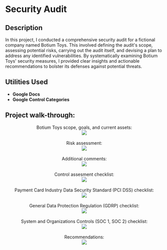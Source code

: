 <h1>Security Audit</h1>


<h2>Description</h2>
In this project, I conducted a comprehensive security audit for a fictional company named Botium Toys. This involved defining the audit's scope, assessing potential risks, carrying out the audit itself, and devising a plan to address any identified vulnerabilities. By systematically examining Botium Toys' security measures, I provided clear insights and actionable recommendations to bolster its defenses against potential threats.
<br />


<h2>Utilities Used</h2>

- <b>Google Docs</b>
- <b>Google Control Categories</b>

<h2>Project walk-through:</h2>

<p align="center">
Botium Toys scope, goals, and current assets: <br/>
<img src="https://i.imgur.com/4tQ4tmK.png"/>
<br />
<br />
Risk assessment:  <br/>
<img src="https://i.imgur.com/DkJ6960.png"/>
<br />
<br />
Additional comments: <br/>
<img src="https://i.imgur.com/GgtEhtZ.png"/>
<br />
<br />
Control assesment checklist: <br/>
<img src="https://i.imgur.com/XlMdMBz.png"/>
<br />
<br />
Payment Card Industry Data Security Standard (PCI DSS) checklist: <br/>
<img src="https://i.imgur.com/CczMx8j.png"/>
<br />
<br />
General Data Protection Regulation (GDRP) checklist: <br/>
<img src="https://i.imgur.com/zOP1gMI.png"/>
<br />
<br />
System and Organizations Controls (SOC 1, SOC 2) checklist: <br/>
<img src="https://i.imgur.com/gw6rAH2.png"/>
<br />
<br />
Recommendations: <br/>
<img src="https://i.imgur.com/ARoSz7x.png"/>
